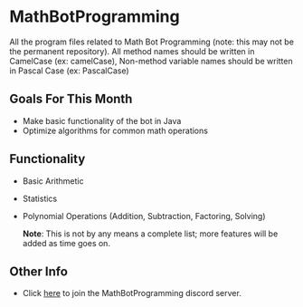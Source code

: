# MathBotProgramming

All the program files related to Math Bot Programming (note: this may not be the permanent repository).
All method names should be written in CamelCase (ex: camelCase), Non-method variable names should be written in Pascal Case (ex: PascalCase)

## Goals For This Month

-   Make basic functionality of the bot in Java
-   Optimize algorithms for common math operations

## Functionality

-   Basic Arithmetic
-   Statistics
-   Polynomial Operations (Addition, Subtraction, Factoring, Solving)

    **Note**: This is not by any means a complete list; more features will be added as time goes on.

## Other Info

-   Click [here](https://discord.gg/qXhheFhvQ5) to join the MathBotProgramming discord server.
